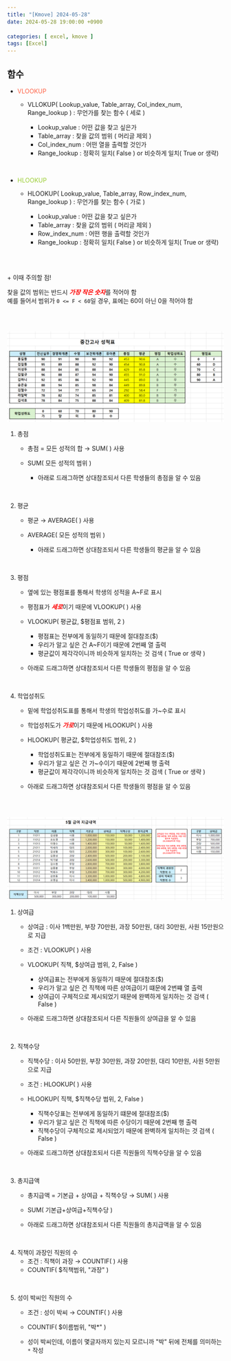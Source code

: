 ```yaml
---
title: "[Kmove] 2024-05-28"
date: 2024-05-28 19:00:00 +0900

categories: [ excel, kmove ]
tags: [Excel]
---
```



## 함수


- <span style="color:tomato"> VLOOKUP </span>
  - VLLOKUP( Lookup_value, Table_array, Col_index_num, Range_lookup ) : 무언가를 찾는 함수 ( 세로 )
    
    - Lookup_value : 어떤 값을 찾고 싶은가
    - Table_array : 찾을 값의 범위 ( 머리글 제외 )
    - Col_index_num : 어떤 열을 출력할 것인가
    - Range_lookup : 정확히 일치( False ) or 비슷하게 일치( True or 생략)

<br/>

- <span style="color:yellowgreen"> HLOOKUP </span>
  - HLOOKUP( Lookup_value, Table_array, Row_index_num, Range_lookup ) : 무언가를 찾는 함수 ( 가로 )
    
    - Lookup_value : 어떤 값을 찾고 싶은가
    - Table_array : 찾을 값의 범위 ( 머리글 제외 )
    - Row_index_num : 어떤 행을 출력할 것인가
    - Range_lookup : 정확히 일치( False ) or 비슷하게 일치( True or 생략)

<br/><br/>


&#43; 이때 주의할 점! <br/>

찾을 값의 범위는 반드시 <span style="color:red"><b><i>가장 작은 숫자</i></b></span>를 적어야 함 <br/>
예를 들어서 범위가 `0 <= F < 60`일 경우, 표에는 60이 아닌 0을 적어야 함


<br/><br/>

![image](/assets/img/excel/0528/excel1.png)

1. 총점
    - 총점 = 모든 성적의 합 → SUM( ) 사용
    
    - SUM( 모든 성적의 범위 )
      - 아래로 드래그하면 상대참조되서 다른 학생들의 총점을 알 수 있음

<br/>

2. 평균
    - 평균 → AVERAGE( ) 사용
    
    - AVERAGE( 모든 성적의 범위 )
      - 아래로 드래그하면 상대참조되서 다른 학생들의 평균을 알 수 있음

<br/>

3. 평점
    - 옆에 있는 평점표를 통해서 학생의 성적을 A~F로 표시
    
    - 평점표가 <span style="color:red"><b><i>세로</i></b></span>이기 때문에 VLOOKUP( ) 사용
    
    - VLOOKUP( 평균값, $평점표 범위, 2 )
      - 평점표는 전부에게 동일하기 때문에 절대참조($)
      - 우리가 알고 싶은 건 A~F이기 때문에 2번째 열 출력
      - 평균값이 제각각이니까 비슷하게 일치하는 것 검색 ( True or 생략 )
    
    - 아래로 드래그하면 상대참조되서 다른 학생들의 평점을 알 수 있음

<br/>

4. 학업성취도
    - 밑에 학업성취도표를 통해서 학생의 학업성취도를 가~수로 표시
    
    - 학업성취도가 <span style="color:red"><b><i>가로</i></b></span>이기 때문에 HLOOKUP( ) 사용
    
    - HLOOKUP( 평균값, $학업성취도 범위, 2 )
      - 학업성취도표는 전부에게 동일하기 때문에 절대참조($)
      - 우리가 알고 싶은 건 가~수이기 때문에 2번째 행 출력
      - 평균값이 제각각이니까 비슷하게 일치하는 것 검색 ( True or 생략 )
    
    - 아래로 드래그하면 상대참조되서 다른 학생들의 평점을 알 수 있음


<br/><br/>


![image](/assets/img/excel/0528/excel2.png)

1. 상여급
   - 상여금 : 이사 1백만원, 부장 70만원, 과장 50만원, 대리 30만원, 사원 15만원으로 지급
   - 조건 : VLOOKUP( ) 사용
   - VLOOKUP( 직책, $상여급 범위, 2, False )
     - 상여급표는 전부에게 동일하기 때문에 절대참조($)
     - 우리가 알고 싶은 건 직책에 따른 상여급이기 떄문에 2번쨰 열 출력
     - 상여급이 구체적으로 제시되었기 때문에 완벽하게 일치하는 것 검색 ( False )

   - 아래로 드래그하면 상대참조되서 다른 직원들의 상여급을 알 수 있음

<br/>

2. 직책수당
   - 직책수당 : 이사 50만원, 부장 30만원, 과장 20만원, 대리 10만원, 사원 5만원으로 지급
   - 조건 : HLOOKUP( ) 사용
   - HLOOKUP( 직책, $직책수당 범위, 2, False )
     - 직책수당표는 전부에게 동일하기 떄문에 절대참조($)
     - 우리가 알고 싶은 건 직책에 따른 수당이기 때문에 2번째 행 출력
     - 직책수당이 구체적으로 제시되었기 때문에 완벽하게 일치하는 것 검색 ( False )

   - 아래로 드래그하면 상대참조되서 다른 직원들의 직책수당을 알 수 있음

<br/>

3. 총지급액
   - 총지급액 = 기본급 + 상여급 + 직책수당 → SUM( ) 사용
   
   - SUM( 기본급+상여급+직책수당 )
   
   - 아래로 드래그하면 상대참조되서 다른 직원들의 총지급액을 알 수 있음

<br/>

4. 직책이 과장인 직원의 수
   - 조건 : 직책이 과장 → COUNTIF( ) 사용
   - COUNTIF( $직책범위, "과장" )

<br/>

5. 성이 박씨인 직원의 수
   - 조건 : 성이 박씨 → COUNTIF( ) 사용
   
   - COUNTIF( $이름범위, "박*" )
   
   - 성이 박씨인데, 이름이 몇글자까지 있는지 모르니까 "박" 뒤에 전체를 의미하는 `*` 작성